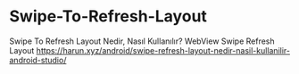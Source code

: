 # Swipe-To-Refresh-Layout
Swipe To Refresh Layout Nedir, Nasıl Kullanılır?
WebView Swipe Refresh Layout
https://harun.xyz/android/swipe-refresh-layout-nedir-nasil-kullanilir-android-studio/
